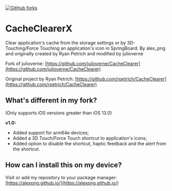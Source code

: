 [![GitHub forks](https://img.shields.io/github/license/alexPNG/CacheClearerX.svg?style=for-the-badge)](https://github.com/alexPNG/CacheClearerX/license) 
# CacheClearerX
Clear application's cache from the storage settings or by 3D-Touching/Force Touching an application's icon in SpringBoard.
By alex_png and originally created by Ryan Petrich and modified by julioverne

Fork of julioverne:
[https://github.com/julioverne/CacheClearer](https://github.com/julioverne/CacheClearer)

Original project by Ryan Petrich:
[https://github.com/rpetrich/CacheClearer](https://github.com/rpetrich/CacheClearer)

## What's different in my fork?
(Only supports iOS versions greater than iOS 13.0)

**v1.0:**
- Added support for arm64e devices;
- Added a 3D Touch/Force Touch shortcut to application's icons;
- Added option to disable the shortcut, haptic feedback and the alert from the shortcut.

## How can I install this on my device?
Visit or add my repository to your package manager:
[https://alexpng.github.io/](https://alexpng.github.io/)

